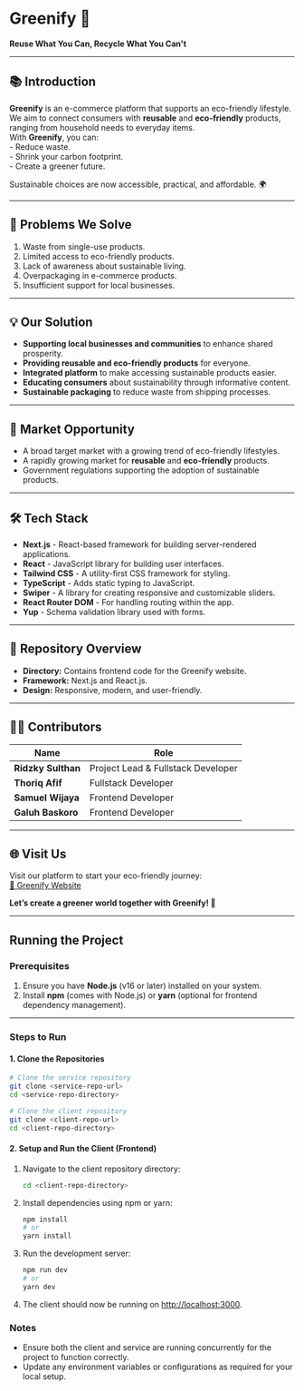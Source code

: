 # Greenify 🌱
**Reuse What You Can, Recycle What You Can't**

---

## 📚 Introduction
**Greenify** is an e-commerce platform that supports an eco-friendly lifestyle. We aim to connect consumers with **reusable** and **eco-friendly** products, ranging from household needs to everyday items.  
With **Greenify**, you can:  
    - Reduce waste.  
    - Shrink your carbon footprint.  
    - Create a greener future.  

Sustainable choices are now accessible, practical, and affordable. 🌍  

---

## 🚧 Problems We Solve  
1. Waste from single-use products.  
2. Limited access to eco-friendly products.  
3. Lack of awareness about sustainable living.  
4. Overpackaging in e-commerce products.  
5. Insufficient support for local businesses.  

---

## 💡 Our Solution  
- **Supporting local businesses and communities** to enhance shared prosperity.  
- **Providing reusable and eco-friendly products** for everyone.  
- **Integrated platform** to make accessing sustainable products easier.  
- **Educating consumers** about sustainability through informative content.  
- **Sustainable packaging** to reduce waste from shipping processes.  

---

## 🌟 Market Opportunity  
- A broad target market with a growing trend of eco-friendly lifestyles.  
- A rapidly growing market for **reusable** and **eco-friendly** products.  
- Government regulations supporting the adoption of sustainable products.  

---

## 🛠️ Tech Stack  
- **Next.js** - React-based framework for building server-rendered applications.
- **React** - JavaScript library for building user interfaces.
- **Tailwind CSS** - A utility-first CSS framework for styling.
- **TypeScript** - Adds static typing to JavaScript.
- **Swiper** - A library for creating responsive and customizable sliders.
- **React Router DOM** - For handling routing within the app.
- **Yup** - Schema validation library used with forms.

---

## 📂 Repository Overview  
- **Directory:** Contains frontend code for the Greenify website.  
- **Framework:** Next.js and React.js.  
- **Design:** Responsive, modern, and user-friendly.  

---

## 🤝🏻 Contributors  
| Name               | Role                  |  
|---------------------|-----------------------|  
| **Ridzky Sulthan**  | Project Lead & Fullstack Developer |  
| **Thoriq Afif**     | Fullstack Developer    |  
| **Samuel Wijaya**   | Frontend Developer     |  
| **Galuh Baskoro**   | Frontend Developer     |  

---

## 🌐 Visit Us  
Visit our platform to start your eco-friendly journey:  
[🌿 Greenify Website](https://greenify.my.id/)  

**Let’s create a greener world together with Greenify! 🌱**

---

## Running the Project

### Prerequisites
1. Ensure you have **Node.js** (v16 or later) installed on your system.
2. Install **npm** (comes with Node.js) or **yarn** (optional for frontend dependency management).

---

### Steps to Run

#### 1. Clone the Repositories
```bash
# Clone the service repository
git clone <service-repo-url>
cd <service-repo-directory>

# Clone the client repository
git clone <client-repo-url>
cd <client-repo-directory>
```

#### 2. Setup and Run the Client (Frontend)

1. Navigate to the client repository directory:
   ```bash
   cd <client-repo-directory>
   ```

2. Install dependencies using npm or yarn:
   ```bash
   npm install
   # or
   yarn install
   ```

3. Run the development server:
   ```bash
   npm run dev
   # or
   yarn dev
   ```

4. The client should now be running on [http://localhost:3000](http://localhost:3000).

### Notes
- Ensure both the client and service are running concurrently for the project to function correctly.
- Update any environment variables or configurations as required for your local setup.

